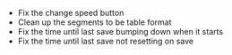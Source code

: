 - Fix the change speed button
- Clean up the segments to be table format
- Fix the time until last save bumping down when it starts
- Fix the time until last save not resetting on save

